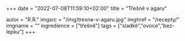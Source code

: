 
+++
date = "2022-07-08T11:59:10+02:00"
title = "Třešně v agaru"

autor = "R.R."
imgsrc = "/img/tresne-v-agaru.jpg"
imghref = "/recepty/"
imgname = ""
ingredience = ["třešně"]
tags = ["sladké","ovoce","bez-lepku"]
+++